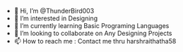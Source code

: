 - 👋 Hi, I’m @ThunderBird003
- 👀 I’m interested in Designing
- 🌱 I’m currently learning Basic Programing Languages
- 💞️ I’m looking to collaborate on Any Designing Projects
- 📫 How to reach me : Contact me thru harshraithatha58

<!---
ThunderBird003/ThunderBird003 is a ✨ special ✨ repository because its `README.md` (this file) appears on your GitHub profile.
You can click the Preview link to take a look at your changes.
--->
